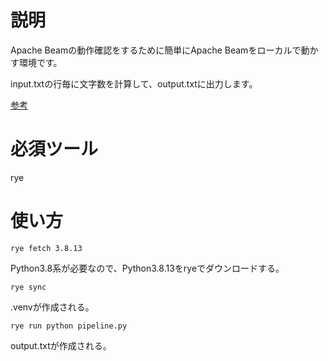 # 説明
Apache Beamの動作確認をするために簡単にApache Beamをローカルで動かす環境です。

input.txtの行毎に文字数を計算して、output.txtに出力します。

[参考](https://qiita.com/esakik/items/3c5c18d4a645db7a8634)

# 必須ツール
rye

# 使い方
```
rye fetch 3.8.13
```
Python3.8系が必要なので、Python3.8.13をryeでダウンロードする。


```
rye sync
```
.venvが作成される。


```
rye run python pipeline.py
```
output.txtが作成される。